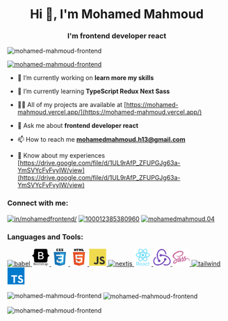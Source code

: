 <h1 align="center">Hi 👋, I'm Mohamed Mahmoud</h1>
<h3 align="center">I'm frontend developer react</h3>

<p align="left"> <img src="https://komarev.com/ghpvc/?username=mohamed-mahmoud-frontend&label=Profile%20views&color=0e75b6&style=flat" alt="mohamed-mahmoud-frontend" /> </p>

<p align="left"> <a href="https://github.com/ryo-ma/github-profile-trophy"><img src="https://github-profile-trophy.vercel.app/?username=mohamed-mahmoud-frontend" alt="mohamed-mahmoud-frontend" /></a> </p>

- 🔭 I’m currently working on **learn more my skills**

- 🌱 I’m currently learning **TypeScript Redux Next Sass**

- 👨‍💻 All of my projects are available at [https://mohamed-mahmoud.vercel.app/](https://mohamed-mahmoud.vercel.app/)

- 💬 Ask me about **frontend developer react**

- 📫 How to reach me **mohamedmahmoud.h13@gmail.com**

- 📄 Know about my experiences [https://drive.google.com/file/d/1UL9rAfP_ZFUPGJg63a-YmSVYcFvFvyIW/view](https://drive.google.com/file/d/1UL9rAfP_ZFUPGJg63a-YmSVYcFvFvyIW/view)

<h3 align="left">Connect with me:</h3>
<p align="left">
<a href="https://linkedin.com/in/in/mohamedfrontend/" target="blank"><img align="center" src="https://raw.githubusercontent.com/rahuldkjain/github-profile-readme-generator/master/src/images/icons/Social/linked-in-alt.svg" alt="in/mohamedfrontend/" height="30" width="40" /></a>
<a href="https://fb.com/100012385380960" target="blank"><img align="center" src="https://raw.githubusercontent.com/rahuldkjain/github-profile-readme-generator/master/src/images/icons/Social/facebook.svg" alt="100012385380960" height="30" width="40" /></a>
<a href="https://instagram.com/mohamedmahmoud.04" target="blank"><img align="center" src="https://raw.githubusercontent.com/rahuldkjain/github-profile-readme-generator/master/src/images/icons/Social/instagram.svg" alt="mohamedmahmoud.04" height="30" width="40" /></a>
</p>

<h3 align="left">Languages and Tools:</h3>
<p align="left"> <a href="https://babeljs.io/" target="_blank" rel="noreferrer"> <img src="https://www.vectorlogo.zone/logos/babeljs/babeljs-icon.svg" alt="babel" width="40" height="40"/> </a> <a href="https://getbootstrap.com" target="_blank" rel="noreferrer"> <img src="https://raw.githubusercontent.com/devicons/devicon/master/icons/bootstrap/bootstrap-plain-wordmark.svg" alt="bootstrap" width="40" height="40"/> </a> <a href="https://www.w3schools.com/css/" target="_blank" rel="noreferrer"> <img src="https://raw.githubusercontent.com/devicons/devicon/master/icons/css3/css3-original-wordmark.svg" alt="css3" width="40" height="40"/> </a> <a href="https://www.w3.org/html/" target="_blank" rel="noreferrer"> <img src="https://raw.githubusercontent.com/devicons/devicon/master/icons/html5/html5-original-wordmark.svg" alt="html5" width="40" height="40"/> </a> <a href="https://developer.mozilla.org/en-US/docs/Web/JavaScript" target="_blank" rel="noreferrer"> <img src="https://raw.githubusercontent.com/devicons/devicon/master/icons/javascript/javascript-original.svg" alt="javascript" width="40" height="40"/> </a> <a href="https://nextjs.org/" target="_blank" rel="noreferrer"> <img src="https://cdn.worldvectorlogo.com/logos/nextjs-2.svg" alt="nextjs" width="40" height="40"/> </a> <a href="https://reactjs.org/" target="_blank" rel="noreferrer"> <img src="https://raw.githubusercontent.com/devicons/devicon/master/icons/react/react-original-wordmark.svg" alt="react" width="40" height="40"/> </a> <a href="https://redux.js.org" target="_blank" rel="noreferrer"> <img src="https://raw.githubusercontent.com/devicons/devicon/master/icons/redux/redux-original.svg" alt="redux" width="40" height="40"/> </a> <a href="https://sass-lang.com" target="_blank" rel="noreferrer"> <img src="https://raw.githubusercontent.com/devicons/devicon/master/icons/sass/sass-original.svg" alt="sass" width="40" height="40"/> </a> <a href="https://tailwindcss.com/" target="_blank" rel="noreferrer"> <img src="https://www.vectorlogo.zone/logos/tailwindcss/tailwindcss-icon.svg" alt="tailwind" width="40" height="40"/> </a> <a href="https://www.typescriptlang.org/" target="_blank" rel="noreferrer"> <img src="https://raw.githubusercontent.com/devicons/devicon/master/icons/typescript/typescript-original.svg" alt="typescript" width="40" height="40"/> </a> </p>

<p><img align="left" src="https://github-readme-stats.vercel.app/api/top-langs?username=mohamed-mahmoud-frontend&show_icons=true&locale=en&layout=compact" alt="mohamed-mahmoud-frontend" /></p>

<p>&nbsp;<img align="center" src="https://github-readme-stats.vercel.app/api?username=mohamed-mahmoud-frontend&show_icons=true&locale=en" alt="mohamed-mahmoud-frontend" /></p>

<p><img align="center" src="https://github-readme-streak-stats.herokuapp.com/?user=mohamed-mahmoud-frontend&" alt="mohamed-mahmoud-frontend" /></p>
